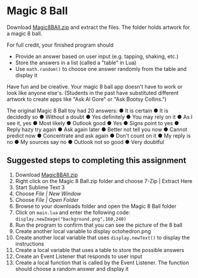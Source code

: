 Magic 8 Ball
============
Download [Magic8BAll.zip](https://github.com/APCSPrinciples/Magic8Ball/blob/master/Magic%208%20Ball.zip?raw=true) and extract the files. The folder holds artwork for a magic 8 ball.
 
For full credit, your finished program should
+ Provide an answer based on user input (e.g. tapping, shaking, etc.)
+ Store the answers in a list (called a "table" in Lua)
+ Use `math.random()` to choose one answer randomly from the table and display it
 
Have fun and be creative. Your magic 8 ball app doesn't have to work or look like anyone else's. (Students in the past have substituted different artwork to create apps like "Ask Al Gore" or "Ask Bootsy Collins.") 
 
The original Magic 8 Ball toy had 20 answers:
● It is certain
● It is decidedly so
● Without a doubt
● Yes definitely
● You may rely on it
● As I see it, yes
● Most likely
● Outlook good
● Yes
● Signs point to yes
● Reply hazy try again
● Ask again later
● Better not tell you now
● Cannot predict now
● Concentrate and ask again
● Don't count on it
● My reply is no
● My sources say no
● Outlook not so good
● Very doubtful
 
Suggested steps to completing this assignment
---------------------------------------------
1. Download [Magic8BAll.zip](https://github.com/APCSPrinciples/Magic8Ball/blob/master/Magic%208%20Ball.zip?raw=true)
2. Right click on the Magic 8 Ball.zip folder and choose 7-Zip | Extract Here
3. Start Sublime Text 3
4. Choose *File | New Window*
5. Choose *File | Open Folder* 
6. Browse to your downloads folder and open the Magic 8 Ball folder
7. Click on `main.lua` and enter the following code: `display.newImage("background.png",160,240)`
8. Run the program to confirm that you can see the picture of the 8 ball
9. Create another local variable to display octohedron.png
10. Create another local variable that uses `display.newText()` to display the instructions
11. Create a local variable that uses a table to store the possible answers
12. Create an Event Listener that responds to user input
13. Create a local function that is called by the Event Listener. The function should choose a random answer and display it
